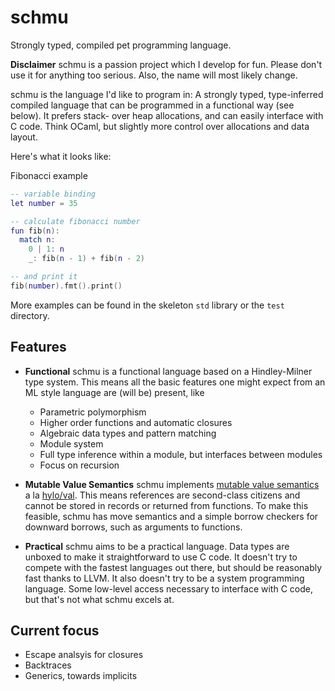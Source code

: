 # schmu
Strongly typed, compiled pet programming language.

**Disclaimer** schmu is a passion project which I develop for fun. Please don't use it for anything too serious.
Also, the name will most likely change.

schmu is the language I'd like to program in: A strongly typed, type-inferred compiled language that can be programmed in a functional way (see below).
It prefers stack- over heap allocations, and can easily interface with C code.
Think OCaml, but slightly more control over allocations and data layout.

Here's what it looks like:

Fibonacci example
``` lua
-- variable binding
let number = 35

-- calculate fibonacci number
fun fib(n):
  match n:
    0 | 1: n
    _: fib(n - 1) + fib(n - 2)

-- and print it
fib(number).fmt().print()
```

More examples can be found in the skeleton `std` library or the `test` directory.

## Features
+ **Functional**
schmu is a functional language based on a Hindley-Milner type system.
This means all the basic features one might expect from an ML style language are (will be) present, like
    + Parametric polymorphism
    + Higher order functions and automatic closures
    + Algebraic data types and pattern matching
    + Module system
    + Full type inference within a module, but interfaces between modules
    + Focus on recursion

+ **Mutable Value Semantics**
schmu implements [mutable value semantics](https://www.jot.fm/issues/issue_2022_02/article2.pdf) a la [hylo/val](https://www.hylo-lang.org/).
This means references are second-class citizens and cannot be stored in records or returned from functions.
To make this feasible, schmu has move semantics and a simple borrow checkers for downward borrows, such as arguments to functions.

+ **Practical**
schmu aims to be a practical language.
Data types are unboxed to make it straightforward to use C code.
It doesn't try to compete with the fastest languages out there, but should be reasonably fast thanks to LLVM.
It also doesn't try to be a system programming language.
Some low-level access necessary to interface with C code, but that's not what schmu excels at.


## Current focus
+ Escape analsyis for closures
+ Backtraces
+ Generics, towards implicits
